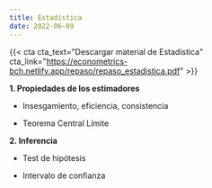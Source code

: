 ```yaml
---
title: Estadística
date: 2022-06-09
---
```


{{< cta cta_text="Descargar material de Estadística" cta_link="https://econometrics-bch.netlify.app/repaso/repaso_estadistica.pdf" >}}

**1. Propiedades de los estimadores**

- Insesgamiento, eficiencia, consistencia 

- Teorema Central Límite

**2. Inferencia**

- Test de hipótesis

- Intervalo de confianza 


